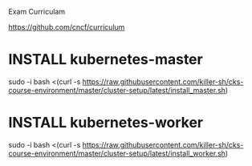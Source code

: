 Exam Curriculam

https://github.com/cncf/curriculum

# INSTALL kubernetes-master
sudo -i
bash <(curl -s https://raw.githubusercontent.com/killer-sh/cks-course-environment/master/cluster-setup/latest/install_master.sh)


# INSTALL kubernetes-worker
sudo -i
bash <(curl -s https://raw.githubusercontent.com/killer-sh/cks-course-environment/master/cluster-setup/latest/install_worker.sh)

